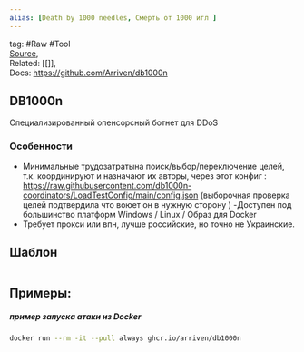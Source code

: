 ```yaml
---
alias: [Death by 1000 needles, Смерть от 1000 игл ]
---
```

tag: #Raw #Tool  
 [Source](https://github.com/Arriven/db1000n),  
Related: [[]],  
Docs:  https://github.com/Arriven/db1000n

## DB1000n 
Специализированный опенсорсный ботнет для DDoS
### Особенности
- Минимальные трудозатратына поиск/выбор/переключение целей,  т.к. координируют и назначают их авторы, через этот конфиг :  https://raw.githubusercontent.com/db1000n-coordinators/LoadTestConfig/main/config.json  (выборочная проверка целей подтвердила что воюет он в нужную сторону )
-Доступен под большинство платформ Windows / Linux / Образ для Docker 
- Требует прокси или впн, лучше российские, но точно не Украинские. 

## Шаблон 
```bash

```
## Примеры: 
#####  пример запуска атаки из Docker
```bash
docker run --rm -it --pull always ghcr.io/arriven/db1000n
```


